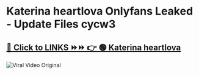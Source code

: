 
 # Katerina heartlova Onlyfans Leaked - Update Files cycw3

## <h2><a href="https://clipsfans.com/Katerina_heartlova&ref=git">🔗 Click to LINKS ⏩⏩ 👉 🟢 Katerina heartlova </a></h2>

<a href="https://clipsfans.com/Katerina_heartlova&ref=git" rel="nofollow" data-target="animated-image.originalLink"><img src="https://i.ibb.co.com/xMMVF88/686577567.gif" alt="Viral Video Original" style="max-width: 100%; display: inline-block;" data-target="animated-image.originalImage"></a>

